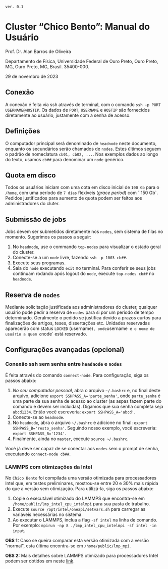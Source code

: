 `ver. 0.1`

# Cluster “Chico Bento”: Manual do Usuário

Prof. Dr. Alan Barros de Oliveira

Departamento de Física, Universidade Federal de Ouro Preto, Ouro Preto, MG, Ouro Preto, MG, Brasil. 35400-000.

29 de novembro de 2023


## Conexão

A conexão é feita via ssh através de terminal, com o comando `ssh -p PORT USERNAME@HOSTIP`.
Os dados de  `PORT`, `USERNAME` e `HOSTIP` são fornecidos diretamente ao usuário, justamente com a senha de acesso.

## Definições

O computador principal será denominado de `headnode` neste documento, enquanto os secundários serão chamados de `nodes`.
Estes últimos seguem o padrão de nomeclatura `cb01, cb02, ...`. Nos exemplos dados ao longo do texto, usamos `cb##` para denominar
um `node` genérico.

## Quota em disco

Todos os usuários iniciam com uma cota em disco inicial de `100 Gb` para o `/home`, com uma período de `7 dias` flexíveis (*grace period*) com ``150 Gb`. 
Pedidos justificados para aumento de quota podem ser feitos aos administradores do cluter.

## Submissão de jobs

Jobs devem ser submetidos diretamente nos `nodes`, sem sistema de filas no momento. 
Sugerimos os passos a seguir:

1. No `headnode`, use o commando `top-nodes` para visualizar o estado geral do cluster.
2. Conecte-se a um `node` livre, fazendo `ssh -p 1003 cb##`.
3. Execute seus programas.
4. Saia do `node` executando `exit` no terminal. Para conferir se seus jobs continuam rodando após logout do  `node`, execute `top-nodes cb##` 
no `headnode`.

## Reserva de `nodes`

Mediante solicitação justificada aos administradores do cluster, qualquer usuário pode pedir a reserva de `nodes` 
para si por um período de tempo determinado. Geralmente o pedido se justifica devido a prazos curtos para finalizações de 
artigos, teses, dissertações etc. Unidades reservadas aparecerão com status `LOCKED` (username)` , onde `username` 
é o nome de usuário a quem o `node` está reservado.

## Configurações avançadas (opcional)

### Conexão ssh sem senha entre `headnode` e `nodes`

É feita através do comando `connect-node`. Para configuração, siga os passos abaixo:

1. *No seu computador pessoal*, abra o arquivo `~/.bashrc` e, no final deste arquivo, adicione `export SSHPASS_A='parte_senha'`, onde `parte_senha` é uma parte da sua 
senha de acesso ao cluster (as aspas fazem parte do comando e devem ser incluídas). Digamos que sua senha completa seja `abcd1234`. 
Então você escreveria: `export SSHPASS_A='abcd'`. 
2. Conecte-se ao `headnode`.
3. No `headnode`, abra o arquivo `~/.bashrc` e adicione no final: `export SSHPASS_B='resto_senha'`. Seguindo nosso exemplo, você escreveria: `export SSHPASS_B='1234'`. 
4. Finalmente, ainda no `master`, execute `source ~/.bashrc`.

Você já deve ser capaz de se conectar aos `nodes` sem o prompt de senha, executando `connect-node cb##`. 

### LAMMPS com otimizações da Intel

No `Chico Bento` foi compilada uma versão otimizada para processadores Intel que, em testes preliminares, 
mostrou-se entre 20 e 30% mais rápida do que a versão sem otimização. Para utilizá-la, siga os passos abaixo:

1. Copie o executável otimizado do LAMMPS que encontra-se em `/home/public/lmp_intel_cpu_intelmpi` para sua pasta de trabalho.
2. Execute `source /opt/intel/oneapi/setvars.sh` para carregar as variáveis necessárias no sistema.
3. Ao executar o LAMMPS, inclua a flag `-sf intel` na linha de comando. Por exemplo: `mpirun -np 8 ./lmp_intel_cpu_intelmpi -sf intel -in input`. 

**OBS 1:** Caso se queira comparar esta versão otimizada com a versão "normal", esta última encontra-se em `/home/public/lmp_mpi`.

**OBS 2:** Mais detalhes sobre LAMMPS otimizado para processadores Intel podem ser obtidos em neste [link](https://docs.lammps.org/Speed_intel.html).



